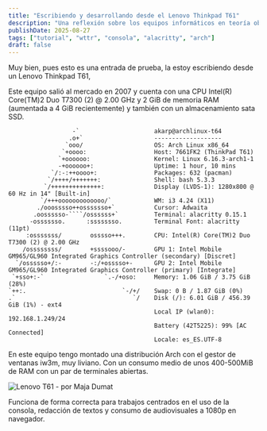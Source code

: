 ```yaml
---
title: "Escribiendo y desarrollando desde el Lenovo Thinkpad T61"
description: "Una reflexión sobre los equipos informáticos en teoría obsoletos y cómo darles más años de vida útil."
publishDate: 2025-08-27
tags: ["tutorial", "wttr", "consola", "alacritty", "arch"]
draft: false
---
```


Muy bien, pues esto es una entrada de prueba, la estoy escribiendo desde un Lenovo Thinkpad T61,

Este equipo salió al mercado en 2007 y cuenta con una CPU Intel(R) Core(TM)2 Duo T7300 (2) @ 2.00 GHz y 2 GiB de memoria RAM (aumentada a 4 GiB recientemente) y también con un almacenamiento sata SSD.


``` title="fastfetch"
                  -`                     akarp@archlinux-t64
                 .o+`                    -------------------
                `ooo/                    OS: Arch Linux x86_64
               `+oooo:                   Host: 7661FK2 (ThinkPad T61)
              `+oooooo:                  Kernel: Linux 6.16.3-arch1-1
              -+oooooo+:                 Uptime: 1 hour, 10 mins
            `/:-:++oooo+:                Packages: 632 (pacman)
           `/++++/+++++++:               Shell: bash 5.3.3
          `/++++++++++++++:              Display (LVDS-1): 1280x800 @ 60 Hz in 14" [Built-in]
         `/+++ooooooooooooo/`            WM: i3 4.24 (X11)
        ./ooosssso++osssssso+`           Cursor: Adwaita
       .oossssso-````/ossssss+`          Terminal: alacritty 0.15.1
      -osssssso.      :ssssssso.         Terminal Font: alacritty (11pt)
     :osssssss/        osssso+++.        CPU: Intel(R) Core(TM)2 Duo T7300 (2) @ 2.00 GHz
    /ossssssss/        +ssssooo/-        GPU 1: Intel Mobile GM965/GL960 Integrated Graphics Controller (secondary) [Discret]
  `/ossssso+/:-        -:/+osssso+-      GPU 2: Intel Mobile GM965/GL960 Integrated Graphics Controller (primary) [Integrate]
 `+sso+:-`                 `.-/+oso:     Memory: 1.06 GiB / 3.75 GiB (28%)
`++:.                           `-/+/    Swap: 0 B / 1.87 GiB (0%)
.`                                 `/    Disk (/): 6.01 GiB / 456.39 GiB (1%) - ext4
                                         Local IP (wlan0): 192.168.1.249/24
                                         Battery (42T5225): 99% [AC Connected]
                                         Locale: es_ES.UTF-8
```

En este equipo tengo montado una distribución Arch con el gestor de ventanas iw3m, muy liviano. Con un consumo medio de unos 400-500MiB de RAM con un par de terminales abiertas.

![Lenovo T61 - por Maja Dumat](https://en.wikipedia.org/wiki/ThinkPad_T61#/media/File:Thinkpad_T61_with_docking_station.jpg)

Funciona de forma correcta para trabajos centrados en el uso de la consola, redacción de textos y consumo de audiovisuales a 1080p en navegador.

